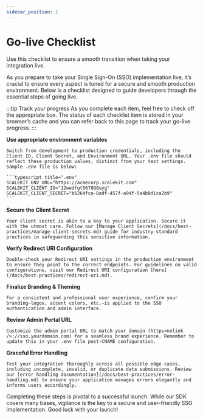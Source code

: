 ```yaml
---
sidebar_position: 1
---
```

# Go-live Checklist

<Subtitle>Use this checklist to ensure a smooth transition when taking your integration live.</Subtitle>

As you prepare to take your Single Sign-On (SSO) implementation live, it’s crucial to ensure every aspect is tuned for a secure and smooth production environment. Below is a checklist designed to guide developers through the essential steps of going live.

:::tip Track your progress
As you complete each item, feel free to check off the appropriate box. The status of each checklist item is stored in your browser’s cache and you can refer back to this page to track your go-live progress.
:::
<!-- <label for="env_variables"><LabeledCheckbox id="env_variables"/> **Use appropriate environment variables**</label> -->
<LabeledCheckbox id="env_variables"> **Use appropriate environment variables**</LabeledCheckbox>

    Switch from development to production credentials, including the Client ID, Client Secret, and Environment URL. Your .env file should reflect these production values, distinct from your test settings. Sample .env file is below:

    ```typescript title=".env"
    SCALEKIT_ENV_URL="https://acmecorp.scalekit.com"
    SCALEKIT_CLIENT_ID="12wedfgt567898uyg"
    SCALEKIT_CLIENT_SECRET="b6264fca-8adf-457f-a94f-5a4b0d1ca2b9"
    ```

<LabeledCheckbox id="client_secrets"> **Secure the Client Secret**</LabeledCheckbox>

    Your client secret is akin to a key to your application. Secure it with the utmost care. Follow our [Manage Client Secrets](/docs/best-practices/manage-client-secrets.md) guide for industry-standard practices in safeguarding this sensitive information. 

<LabeledCheckbox id="redirect_uri"> **Verify Redirect URI Configuration**</LabeledCheckbox>

    Double-check your Redirect URI settings in the production environment to ensure they point to the correct endpoints. For guidelines on valid configurations, visit our Redirect URI configuration [here](/docs/best-practices/redirect-uri.md).
  
<LabeledCheckbox id="branding_theming"> **Finalize Branding & Theming**</LabeledCheckbox>

    For a consistent and professional user experience, confirm your branding—logos, accent colors, etc.—is applied to the SSO authentication and admin interface.

<LabeledCheckbox id="portal_url"> **Review Admin Portal URL**</LabeledCheckbox>

    Customize the admin portal URL to match your domain (https<nolink />://sso.yourdomain.com) for a seamless brand experience. Remember to update this in your .env file post-CNAME configuration. 

<LabeledCheckbox id="error_handling"> **Graceful Error Handling**</LabeledCheckbox>

    Test your integration thoroughly across all possible edge cases, including incomplete, invalid, or duplicate data submissions. Review our [error handling documentation](/docs/best-practices/error-handling.md) to ensure your application manages errors elegantly and informs users accordingly.

Completing these steps is pivotal to a successful launch. While our SDK covers many bases, vigilance is the key to a secure and user-friendly SSO implementation. Good luck with your launch!
